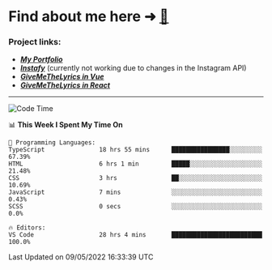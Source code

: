 # Find about me here ➜ [🧑](https://pauabella.dev)

### Project links:
- ***[My Portfolio](https://pauabella.dev)***
- ***[Instafy](https://instafy.me)*** (currently not working due to changes in the Instagram API)
- ***[GiveMeTheLyrics in Vue](https://lyrics.pauabella.dev)***
- ***[GiveMeTheLyrics in React](https://pauabella.dev/GiveMeTheLyrics)***

---
<!--START_SECTION:waka-->
![Code Time](http://img.shields.io/badge/Code%20Time-1%2C030%20hrs%2013%20mins-blue)

📊 **This Week I Spent My Time On** 

```text
💬 Programming Languages: 
TypeScript               18 hrs 55 mins      ████████████████░░░░░░░░░   67.39% 
HTML                     6 hrs 1 min         █████░░░░░░░░░░░░░░░░░░░░   21.48% 
CSS                      3 hrs               ██░░░░░░░░░░░░░░░░░░░░░░░   10.69% 
JavaScript               7 mins              ░░░░░░░░░░░░░░░░░░░░░░░░░   0.43% 
SCSS                     0 secs              ░░░░░░░░░░░░░░░░░░░░░░░░░   0.0%

🔥 Editors: 
VS Code                  28 hrs 4 mins       █████████████████████████   100.0%

```


 Last Updated on 09/05/2022 16:33:39 UTC
<!--END_SECTION:waka-->
